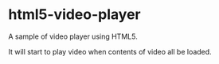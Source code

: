 html5-video-player
==================

A sample of video player using HTML5. 

It will start to play video when contents of video all be loaded.
